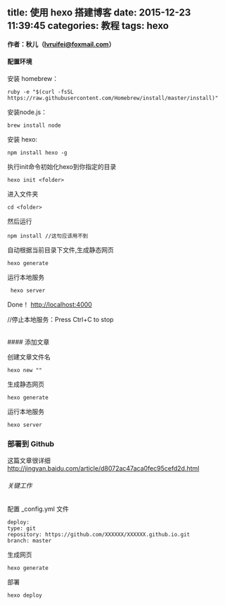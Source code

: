 title: 使用 hexo 搭建博客
date: 2015-12-23 11:39:45
categories: 教程
tags: hexo
---
**作者：秋儿（lvruifei@foxmail.com）**

####	配置环境

 安装 homebrew：

	ruby -e "$(curl -fsSL https://raw.githubusercontent.com/Homebrew/install/master/install)"
	
安装node.js：

	brew install node

安装 hexo:

	npm install hexo -g

<!-- more -->

执行init命令初始化hexo到你指定的目录

	hexo init <folder>
	
进入文件夹

	cd <folder>
然后运行

	npm install //这句应该用不到
	
自动根据当前目录下文件,生成静态网页

	hexo generate
	
运行本地服务

	 hexo server 
	 
Done！
<http://localhost:4000>


//停止本地服务：Press Ctrl+C to stop


<br>
####	添加文章

创建文章文件名

	hexo new ""
	
生成静态网页

	hexo generate
	
运行本地服务
	
	hexo server


###	部署到 Github

这篇文章很详细
<http://jingyan.baidu.com/article/d8072ac47aca0fec95cefd2d.html>

######	关键工作
配置 _config.yml 文件

	deploy:
 	type: git
 	repository: https://github.com/XXXXXX/XXXXXX.github.io.git
 	branch: master


生成网页

	hexo generate
	
部署
	
	hexo deploy

